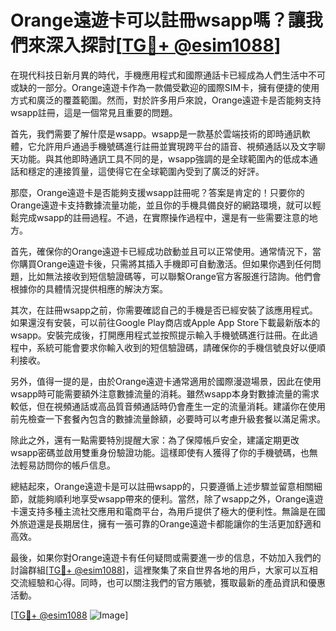 # Orange遠遊卡可以註冊wsapp嗎？讓我們來深入探討[[TG💪+ @esim1088](https://t.me/s/esim1088)]

在現代科技日新月異的時代，手機應用程式和國際通話卡已經成為人們生活中不可或缺的一部分。Orange遠遊卡作為一款備受歡迎的國際SIM卡，擁有便捷的使用方式和廣泛的覆蓋範圍。然而，對於許多用戶來說，Orange遠遊卡是否能夠支持wsapp註冊，這是一個常見且重要的問題。

首先，我們需要了解什麼是wsapp。wsapp是一款基於雲端技術的即時通訊軟體，它允許用戶通過手機號碼進行註冊並實現跨平台的語音、視頻通話以及文字聊天功能。與其他即時通訊工具不同的是，wsapp強調的是全球範圍內的低成本通話和穩定的連接質量，這使得它在全球範圍內受到了廣泛的好評。

那麼，Orange遠遊卡是否能夠支援wsapp註冊呢？答案是肯定的！只要你的Orange遠遊卡支持數據流量功能，並且你的手機具備良好的網路環境，就可以輕鬆完成wsapp的註冊過程。不過，在實際操作過程中，還是有一些需要注意的地方。

首先，確保你的Orange遠遊卡已經成功啟動並且可以正常使用。通常情況下，當你購買Orange遠遊卡後，只需將其插入手機即可自動激活。但如果你遇到任何問題，比如無法接收到短信驗證碼等，可以聯繫Orange官方客服進行諮詢。他們會根據你的具體情況提供相應的解決方案。

其次，在註冊wsapp之前，你需要確認自己的手機是否已經安裝了該應用程式。如果還沒有安裝，可以前往Google Play商店或Apple App Store下載最新版本的wsapp。安裝完成後，打開應用程式並按照提示輸入手機號碼進行註冊。在此過程中，系統可能會要求你輸入收到的短信驗證碼，請確保你的手機信號良好以便順利接收。

另外，值得一提的是，由於Orange遠遊卡通常適用於國際漫遊場景，因此在使用wsapp時可能需要額外注意數據流量的消耗。雖然wsapp本身對數據流量的需求較低，但在視頻通話或高品質音頻通話時仍會產生一定的流量消耗。建議你在使用前先檢查一下套餐內包含的數據流量餘額，必要時可以考慮升級套餐以滿足需求。

除此之外，還有一點需要特別提醒大家：為了保障帳戶安全，建議定期更改wsapp密碼並啟用雙重身份驗證功能。這樣即使有人獲得了你的手機號碼，也無法輕易訪問你的帳戶信息。

總結起來，Orange遠遊卡是可以註冊wsapp的，只要遵循上述步驟並留意相關細節，就能夠順利地享受wsapp帶來的便利。當然，除了wsapp之外，Orange遠遊卡還支持多種主流社交應用和電商平台，為用戶提供了極大的便利性。無論是在國外旅遊還是長期居住，擁有一張可靠的Orange遠遊卡都能讓你的生活更加舒適和高效。

最後，如果你對Orange遠遊卡有任何疑問或需要進一步的信息，不妨加入我們的討論群組[[TG💪+ @esim1088](https://t.me/s/esim1088)]，這裡聚集了來自世界各地的用戶，大家可以互相交流經驗和心得。同時，也可以關注我們的官方賬號，獲取最新的產品資訊和優惠活動。

[[TG💪+ @esim1088](https://t.me/s/esim1088) ![Image](https://i.postimg.cc/4NQfJmqS/Snipaste-2025-05-13-00-14-12.png)]